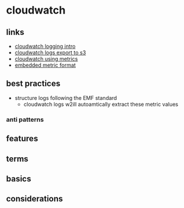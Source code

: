 # cloudwatch

## links

- [cloudwatch logging intro](https://docs.aws.amazon.com/AmazonCloudWatch/latest/logs/WhatIsCloudWatchLogs.html)
- [cloudwatch logs export to s3](https://docs.aws.amazon.com/AmazonCloudWatch/latest/logs/S3Export.html)
- [cloudwatch using metrics](https://docs.aws.amazon.com/AmazonCloudWatch/latest/monitoring/working_with_metrics.html)
- [embedded metric format](https://docs.aws.amazon.com/AmazonCloudWatch/latest/monitoring/CloudWatch_Embedded_Metric_Format_Specification.html)

## best practices

- structure logs following the EMF standard
  - cloudwatch logs w2ill autoamtically extract these metric values

### anti patterns

## features

## terms

## basics

## considerations
